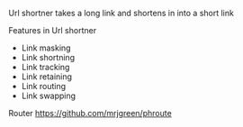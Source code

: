 Url shortner takes a long link and shortens in into a short link

Features in Url shortner
- Link masking
- Link shortning
- Link tracking
- Link retaining
- Link routing
- Link swapping


Router
https://github.com/mrjgreen/phroute